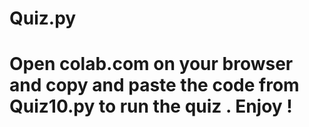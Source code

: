 # Quiz.py
# Open colab.com on your browser and copy and paste the code from Quiz10.py to run the quiz . Enjoy !
